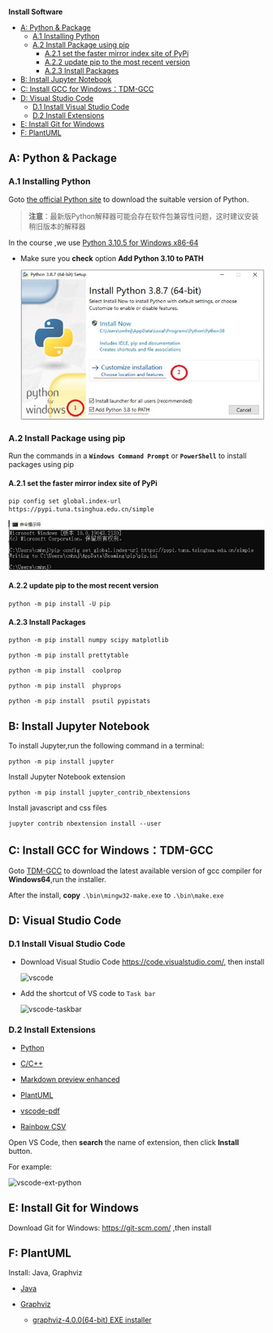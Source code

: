 

**Install Software**


<!-- TOC -->

- [A: Python & Package](#a-python--package)
  - [A.1 Installing Python](#a1-installing-python)
  - [A.2 Install Package using pip](#a2-install-package-using-pip)
    - [A.2.1 set the faster mirror index site of PyPi](#a21-set-the-faster-mirror-index-site-of-pypi)
    - [A.2.2 update pip to the most recent version](#a22-update-pip-to-the-most-recent-version)
    - [A.2.3 Install  Packages](#a23-install--packages)
- [B: Install Jupyter Notebook](#b-install-jupyter-notebook)
- [C: Install GCC for Windows：TDM-GCC](#c-install-gcc-for-windowstdm-gcc)
- [D: Visual Studio Code](#d-visual-studio-code)
  - [D.1 Install Visual Studio Code](#d1-install-visual-studio-code)
  - [D.2 Install Extensions](#d2-install-extensions)
- [E: Install Git for Windows](#e-install-git-for-windows)
- [F: PlantUML](#f-plantuml)

<!-- /TOC -->
## A: Python & Package

### A.1 Installing Python 

Goto [the official Python site](https://www.python.org/downloads/) to download the suitable version of Python.

>**注意**：最新版Python解释器可能会存在软件包兼容性问题，这时建议安装稍旧版本的解释器

In the course ,we use [Python 3.10.5 for Windows x86-64](https://www.python.org/ftp/python/3.10.5/python-3.10.5-amd64.exe)  

* Make sure you **check** option **Add Python 3.10 to PATH**

  ![Python3-install-path](./img/python38-install-path.jpg) 

### A.2 Install Package using pip

Run the commands in a **`Windows Command Prompt`** or **`PowerShell`** to  install packages using pip

#### A.2.1 set the faster mirror index site of PyPi

```shell
pip config set global.index-url https://pypi.tuna.tsinghua.edu.cn/simple
```

![global.index-url](./img/pip-mirror.jpg) 

#### A.2.2 update pip to the most recent version

```shell
python -m pip install -U pip
```

#### A.2.3 Install  Packages

```shell 
python -m pip install numpy scipy matplotlib
``` 

```shell 
python -m pip install prettytable
```

```shell 
python -m pip install  coolprop 
``` 

```shell 
python -m pip install  phyprops 
```

```shell
python -m pip install  psutil pypistats   
```

## B: Install Jupyter Notebook

To install Jupyter,run the following command in a terminal:

```shell 
python -m pip install jupyter
```

Install Jupyter Notebook extension

```shell 
python -m pip install jupyter_contrib_nbextensions
```

Install javascript and css files

```shell 
jupyter contrib nbextension install --user
```

## C: Install GCC for Windows：TDM-GCC

Goto [TDM-GCC](https://jmeubank.github.io/tdm-gcc/) to download the latest available version of gcc compiler for **Windows64**,run the installer.

After the install, **copy**  `.\bin\mingw32-make.exe` to  `.\bin\make.exe`

## D: Visual Studio Code

### D.1 Install Visual Studio Code 
 
* Download  Visual Studio Code https://code.visualstudio.com/, then install

   ![vscode](./img/vscode.jpg)

* Add the shortcut of VS code to `Task bar`

   ![vscode-taskbar](./img/vscode-taskbar.jpg)
 
### D.2 Install Extensions

* [Python](https://code.visualstudio.com/docs/languages/python)

* [C/C++](https://code.visualstudio.com/docs/languages/cpp)

* [Markdown preview enhanced](https://shd101wyy.github.io/markdown-preview-enhanced/#/zh-cn/)

* [PlantUML](https://github.com/qjebbs/vscode-plantuml/)

* [vscode-pdf](https://github.com/tomoki1207/vscode-pdfviewer)

* [Rainbow CSV](https://github.com/mechatroner/vscode_rainbow_csv)

Open VS Code, then **search** the name of extension, then click **Install** button.

For example:

  ![vscode-ext-python](./img/vscode-ext-python.jpg)


## E: Install Git for Windows

Download Git for Windows: https://git-scm.com/ ,then install

## F: PlantUML

Install: Java, Graphviz

* [Java](https://www.java.com/en/download/)

* [Graphviz](https://graphviz.org/download/)

   * [graphviz-4.0.0(64-bit) EXE installer](https://gitlab.com/api/v4/projects/4207231/packages/generic/graphviz-releases/4.0.0/windows_10_cmake_Release_graphviz-install-4.0.0-win64.exe)